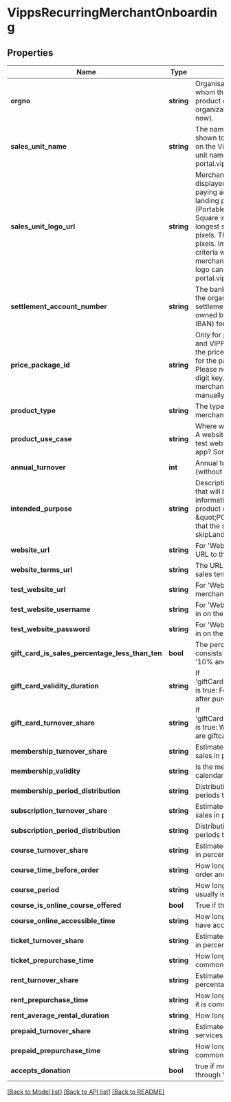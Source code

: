 # VippsRecurringMerchantOnboarding

## Properties
Name | Type | Description | Notes
------------ | ------------- | ------------- | -------------
**orgno** | **string** | Organisation number of the merchant for whom the partner is submitting the product order. Only Norwegian organization numbers are allowed (for now). | 
**sales_unit_name** | **string** | The name of the point of sale that will be shown to the users in the Vipps app and on the Vipps landing page. The sales unit name can be edited later on portal.vipps.no. | [optional] 
**sales_unit_logo_url** | **string** | Merchant logo url. The logo will be displayed in the Vipps app, both when paying and on receipts and also in Vipps landing page. The logo must be in PNG (Portable Network Graphics) format. Square images are recommended. The longest side can not be more than 1000 pixels. The minimum size is 100 x 100 pixels. Images not matching the above criteria will not be shown to the merchant in the merchant portal. The logo can be edited later on portal.vipps.no. | [optional] 
**settlement_account_number** | **string** | The bank account number belonging to the organisation that will be used for settlement. The bank account must be owned by the merchant. BBAN (not IBAN) format. | [optional] 
**price_package_id** | **string** | Only for productType: VIPPS_PA_NETT and VIPPS_I_KASSA. The id for one of the price packages that are registered for the partner in the Vipps system. Please note: This is a UUID, not the 3-digit key. If this field is not provided, the merchant must select the price manually. | [optional] 
**product_type** | **string** | The type of product ordered for the merchant. | 
**product_use_case** | **string** | Where will sales take place? A website? A website that is not yet launched, so a test website must be used? A native app? Something else? | [optional] 
**annual_turnover** | **int** | Annual turnover for the merchant in NOK (without øre). | [optional] 
**intended_purpose** | **string** | Description of the product or products that will be sold. Please include all information relevant to processing the product order, such as including \&quot;POS integration\&quot; to indicate that the sales unit needs skipLandingPage. | [optional] 
**website_url** | **string** | For &#x27;WebsiteWithTest&#x27; or &#x27;Website&#x27;. The URL to the merchant&#x27;s website. | [optional] 
**website_terms_url** | **string** | The URL that points to the merchants sales terms. | [optional] 
**test_website_url** | **string** | For &#x27;WebsiteWithTest&#x27;. The URL to the merchants test website | [optional] 
**test_website_username** | **string** | For &#x27;WebsiteWithTest&#x27;. Username to log in on the test website | [optional] 
**test_website_password** | **string** | For &#x27;WebsiteWithTest&#x27;. Password to log in on the test website | [optional] 
**gift_card_is_sales_percentage_less_than_ten** | **bool** | The percentage the giftcard sales consists of. Either &#x27;Less than 10%&#x27; or &#x27;10% and more&#x27; | [optional] 
**gift_card_validity_duration** | **string** | If &#x27;giftCardIsSalesPercentageLessThanTen&#x27; is true: For how long is the gift card valid after purchase? | [optional] 
**gift_card_turnover_share** | **string** | If &#x27;giftCardIsSalesPercentageLessThanTen&#x27; is true: What percentage of total sales are giftcards? | [optional] 
**membership_turnover_share** | **string** | Estimated turnover share of membership sales in percentage | [optional] 
**membership_validity** | **string** | Is the membership valid from the current calendar year or 1 year from payment? | [optional] 
**membership_period_distribution** | **string** | Distribution of memberships in different periods that is being sold | [optional] 
**subscription_turnover_share** | **string** | Estimated turnover share of subscription sales in percentage | [optional] 
**subscription_period_distribution** | **string** | Distribution of subscriptions in different periods that is being sold | [optional] 
**course_turnover_share** | **string** | Estimated turnover share of course sales in percentage | [optional] 
**course_time_before_order** | **string** | How long in advance it is common to order and pay for a course | [optional] 
**course_period** | **string** | How long the duration of a course usually is | [optional] 
**course_is_online_course_offered** | **bool** | True if there are online courses offered | [optional] 
**course_online_accessible_time** | **string** | How long after purchase does a user have access to the course | [optional] 
**ticket_turnover_share** | **string** | Estimated turnover share of ticket sales in percentage | [optional] 
**ticket_prepurchase_time** | **string** | How long in advance of an event it is common to order and pay for a ticket | [optional] 
**rent_turnover_share** | **string** | Estimated turnover share of rent sales in percentage | [optional] 
**rent_prepurchase_time** | **string** | How long in advance of the rental period it is common to order and pay | [optional] 
**rent_average_rental_duration** | **string** | How long the average rental period is | [optional] 
**prepaid_turnover_share** | **string** | Estimated turnover share of prepaid services sales in percentage | [optional] 
**prepaid_prepurchase_time** | **string** | How long in advance of a service it is common to order and pay | [optional] 
**accepts_donation** | **bool** | true if merchant will receive donation through Vipps | [optional] 

[[Back to Model list]](../../README.md#documentation-for-models) [[Back to API list]](../../README.md#documentation-for-api-endpoints) [[Back to README]](../../README.md)

